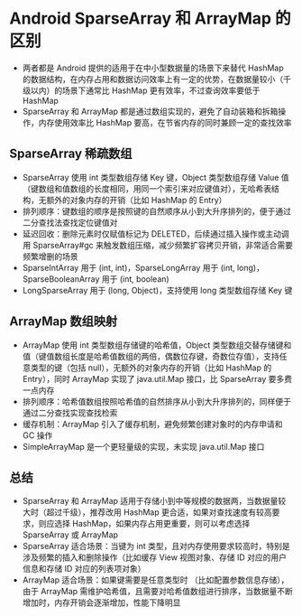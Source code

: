 # Android SparseArray 和 ArrayMap 的区别
- 两者都是 Android 提供的适用于在中小型数据量的场景下来替代 HashMap 的数据结构，在内存占用和数据访问效率上有一定的优势，在数据量较小（千级以内）的场景下通常比 HashMap 更有效率，不过查询效率要低于 HashMap
- SparseArray 和 ArrayMap 都是通过数组实现的，避免了自动装箱和拆箱操作，内存使用效率比 HashMap 要高，在节省内存的同时兼顾一定的查找效率
 
## SparseArray 稀疏数组
- SparseArray 使用 int 类型数组存储 Key 键，Object 类型数组存储 Value 值（键数组和值数组的长度相同，用同一个索引来对应键值对），无哈希表结构，无额外的对象内存的开销（比如 HashMap 的 Entry）
- 排列顺序：键数组的顺序是按照键的自然顺序从小到大升序排列的，便于通过二分查找法查找定位键值对
- 延迟回收：删除元素时仅赋值标记为 DELETED，后续通过插入操作或主动调用 SparseArray#gc 来触发数组压缩，减少频繁扩容拷贝开销，非常适合需要频繁增删的场景
- SparseIntArray 用于 (int, int)，SparseLongArray 用于 (int, long)，SparseBooleanArray 用于 (int, boolean)
- LongSparseArray 用于 (long, Object)，支持使用 long 类型数组存储 Key 键

## ArrayMap 数组映射
- ArrayMap 使用 int 类型数组存储键的哈希值，Object 类型数组交替存储键和值（键值数组长度是哈希值数组的两倍，偶数位存键，奇数位存值），支持任意类型的键（包括 null），无额外的对象内存的开销（比如 HashMap 的 Entry），同时 ArrayMap 实现了 java.util.Map 接口，比 SparseArray 要多费一点内存
- 排列顺序：哈希值数组按照哈希值的自然排序从小到大升序排列的，同样便于通过二分查找实现查找检索
- 缓存机制：ArrayMap 引入了缓存机制，避免频繁创建对象时的内存申请和 GC 操作
- SimpleArrayMap 是一个更轻量级的实现，未实现 java.util.Map 接口

## 总结
- SparseArray 和 ArrayMap 适用于存储小到中等规模的数据两，当数据量较大时（超过千级），推荐改用 HashMap 更合适，如果对查找速度有较高要求，则应选择 HashMap，如果内存占用更重要，则可以考虑选择 SparseArray 或 ArrayMap
- SparseArray 适合场景：当键为 int 类型，且对内存使用要求较高时，特别是涉及频繁的插入和删除操作（比如缓存 View 视图对象、存储 ID 对应的用户信息和存储 ID 对应的列表项对象）
- ArrayMap 适合场景：如果键需要是任意类型时 （比如配置参数信息存储），由于 ArrayMap 需维护哈希值，且需要对哈希值数组进行排序，当数据量不断增加时，内存开销会逐渐增加，性能下降明显


